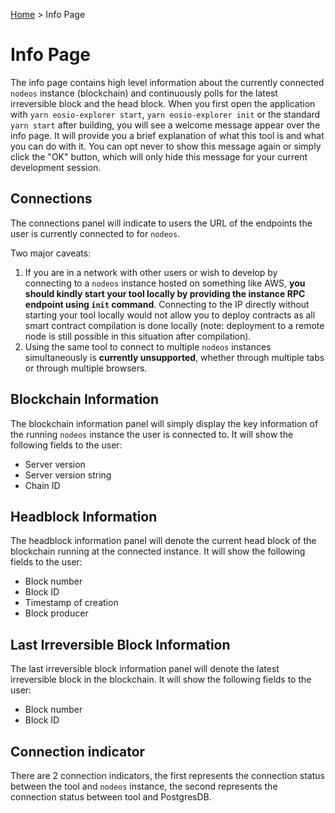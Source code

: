 [Home](..) > Info Page

# Info Page

The info page contains high level information about the currently connected `nodeos` instance (blockchain) and continuously polls for the latest irreversible block and the head block.  When you first open the application with `yarn eosio-explorer start`, `yarn eosio-explorer init` or the standard `yarn start` after building, you will see a welcome message appear over the info page. It will provide you a brief explanation of what this tool is and what you can do with it. You can opt never to show this message again or simply click the "OK" button, which will only hide this message for your current development session.

## Connections

The connections panel will indicate to users the URL of the endpoints the user is currently connected to for `nodeos`. 

Two major caveats:

1. If you are in a network with other users or wish to develop by connecting to a `nodeos` instance hosted on something like AWS, **you should kindly start your tool locally by providing the instance RPC endpoint using `init` command**. Connecting to the IP directly without starting your tool locally would not allow you to deploy contracts as all smart contract compilation is done locally (note: deployment to a remote node is still possible in this situation after compilation). 
2. Using the same tool to connect to multiple `nodeos` instances simultaneously is **currently unsupported**, whether through multiple tabs or through multiple browsers.

## Blockchain Information

The blockchain information panel will simply display the key information of the running `nodeos` instance the user is connected to. It will show the following fields to the user:
* Server version
* Server version string
* Chain ID

## Headblock Information

The headblock information panel will denote the current head block of the blockchain running at the connected instance. It will show the following fields to the user:
* Block number
* Block ID
* Timestamp of creation
* Block producer

## Last Irreversible Block Information

The last irreversible block information panel will denote the latest irreversible block in the blockchain. It will show the following fields to the user:
* Block number
* Block ID

## Connection indicator 

There are 2 connection indicators, the first represents the connection status between the tool and `nodeos` instance, the second represents the connection status between tool and PostgresDB.
